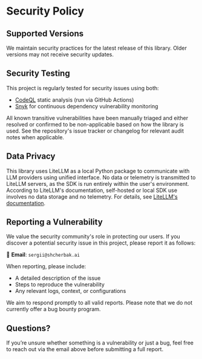 # Security Policy


## Supported Versions

We maintain security practices for the latest release of this library. Older versions may not receive security updates.


## Security Testing

This project is regularly tested for security issues using both:

- [CodeQL](https://codeql.github.com/) static analysis (run via GitHub Actions)
- [Snyk](https://snyk.io) for continuous dependency vulnerability monitoring

All known transitive vulnerabilities have been manually triaged and either resolved or confirmed to be non-applicable based on how the library is used. See the repository's issue tracker or changelog for relevant audit notes when applicable.


## Data Privacy

This library uses LiteLLM as a local Python package to communicate with LLM providers using unified interface. No data or telemetry is transmitted to LiteLLM servers, as the SDK is run entirely within the user's environment. According to LiteLLM's documentation, self-hosted or local SDK use involves no data storage and no telemetry. For details, see [LiteLLM's documentation](https://docs.litellm.ai/docs/data_security).


## Reporting a Vulnerability

We value the security community's role in protecting our users. If you discover a potential security issue in this project, please report it as follows:

📧 **Email**: `sergii@shcherbak.ai`

When reporting, please include:
- A detailed description of the issue
- Steps to reproduce the vulnerability
- Any relevant logs, context, or configurations

We aim to respond promptly to all valid reports. Please note that we do not currently offer a bug bounty program.


## Questions?

If you’re unsure whether something is a vulnerability or just a bug, feel free to reach out via the email above before submitting a full report.
